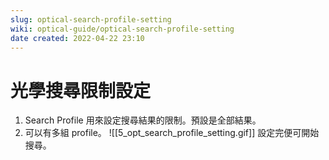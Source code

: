 ```yaml
---
slug: optical-search-profile-setting
wiki: optical-guide/optical-search-profile-setting
date created: 2022-04-22 23:10
---
```

# 光學搜尋限制設定

1. Search Profile 用來設定搜尋結果的限制。預設是全部結果。
2. 可以有多組 profile。
![[5_opt_search_profile_setting.gif]]
設定完便可開始搜尋。

